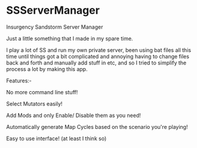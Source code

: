 # SSServerManager
Insurgency Sandstorm Server Manager

Just a little something that I made in my spare time.

I play a lot of SS and run my own private server, been using bat files all this time until things got a bit complicated and annoying having to change files back and forth and manually add stuff in etc, and so I tried to simplify the process a lot by making this app.

Features:-

No more command line stuff!

Select Mutators easily!

Add Mods and only Enable/ Disable them as you need!

Automatically generate Map Cycles based on the scenario you're playing!

Easy to use interface! (at least I think so)
